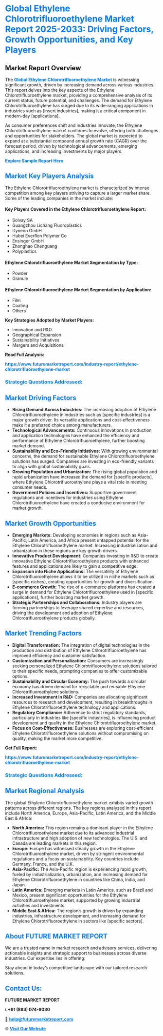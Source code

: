 <h1 style="color: #007BFF;">Global Ethylene Chlorotrifluoroethylene Market Report 2025-2033: Driving Factors, Growth Opportunities, and Key Players</h1>

<section id="overview">
<h2>Market Report Overview</h2>
<p>The <a href="https://www.futuremarketreport.com/industry-report/ethylene-chlorotrifluoroethylene-market" style="color: #007BFF; text-decoration: none;"><strong>Global Ethylene Chlorotrifluoroethylene Market</strong></a> is witnessing significant growth, driven by increasing demand across various industries. This report delves into the key aspects of the Ethylene Chlorotrifluoroethylene market, providing a comprehensive analysis of its current status, future potential, and challenges. The demand for Ethylene Chlorotrifluoroethylene has surged due to its wide-ranging applications in industries such as [insert industries], making it a critical component in modern-day [applications].</p>
<p>As consumer preferences shift and industries innovate, the Ethylene Chlorotrifluoroethylene market continues to evolve, offering both challenges and opportunities for stakeholders. The global market is expected to expand at a substantial compound annual growth rate (CAGR) over the forecast period, driven by technological advancements, emerging applications, and increasing investments by major players.</p>
</section>

<section id="overview">
<p><a href="https://www.futuremarketreport.com/request-sample/reportId=114509" style="color: #007BFF; text-decoration: none;"><strong>Explore Sample Report Here</strong></a></p>
</section>

<section id="key-players">
<h2 style="color: #007BFF;">Market Key Players Analysis</h2>
<p>The Ethylene Chlorotrifluoroethylene market is characterized by intense competition among key players striving to capture a larger market share. Some of the leading companies in the market include:</p>
<h4>Key Players Covered in the Ethylene Chlorotrifluoroethylene Report:</h4>
<ul><li>Solvay SA</li><li>Guangzhou Lichang Fluoroplastics</li><li>Dyneon GmbH</li><li>Hubei Everflon Polymer Co</li><li>Ensinger GmbH</li><li>Zhonghao Chenguang</li><li>Polyplastics</li></ul>
<h4>Ethylene Chlorotrifluoroethylene Market Segmentation by Type:</h4>
<ul><li>Powder</li><li>Granule</li></ul>

<h4>Ethylene Chlorotrifluoroethylene Market Segmentation by Application:</h4>
<ul><li>Film</li><li>Coating</li><li>Others</li></ul>
<p><strong>Key Strategies Adopted by Market Players:</strong></p>
<ul>
<li>Innovation and R&D</li>
<li>Geographical Expansion</li>
<li>Sustainability Initiatives</li>
<li>Mergers and Acquisitions</li>
</ul>
</section>

<section>
<p><strong>Read Full Analysis: </strong></p><a href="https://www.futuremarketreport.com/industry-report/ethylene-chlorotrifluoroethylene-market" style="color: #007BFF; text-decoration: none;"><strong>https://www.futuremarketreport.com/industry-report/ethylene-chlorotrifluoroethylene-market</strong></a>
<h3 style="color: #007BFF;">Strategic Questions Addressed:</h3>
</section>

<section id="driving-factors">
<h2 style="color: #007BFF;">Market Driving Factors</h2>
<ul>
<li><strong>Rising Demand Across Industries:</strong> The increasing adoption of Ethylene Chlorotrifluoroethylene in industries such as [specific industries] is a major growth driver. Its versatile applications and cost-effectiveness make it a preferred choice among manufacturers.</li>
<li><strong>Technological Advancements:</strong> Continuous innovations in production and application technologies have enhanced the efficiency and performance of Ethylene Chlorotrifluoroethylene, further boosting market demand.</li>
<li><strong>Sustainability and Eco-Friendly Initiatives:</strong> With growing environmental concerns, the demand for sustainable Ethylene Chlorotrifluoroethylene solutions has surged. Companies are investing in eco-friendly variants to align with global sustainability goals.</li>
<li><strong>Growing Population and Urbanization:</strong> The rising global population and rapid urbanization have increased the demand for [specific products], where Ethylene Chlorotrifluoroethylene plays a vital role in meeting consumer needs.</li>
<li><strong>Government Policies and Incentives:</strong> Supportive government regulations and incentives for industries using Ethylene Chlorotrifluoroethylene have created a conducive environment for market growth.</li>
</ul>
</section>

<section id="growth-opportunities">
<h2 style="color: #007BFF;">Market Growth Opportunities</h2>
<ul>
<li><strong>Emerging Markets:</strong> Developing economies in regions such as Asia-Pacific, Latin America, and Africa present untapped potential for the Ethylene Chlorotrifluoroethylene market. Increasing industrialization and urbanization in these regions are key growth drivers.</li>
<li><strong>Innovative Product Development:</strong> Companies investing in R&D to create innovative Ethylene Chlorotrifluoroethylene products with enhanced features and applications are likely to gain a competitive edge.</li>
<li><strong>Expansion into Niche Applications:</strong> The versatility of Ethylene Chlorotrifluoroethylene allows it to be utilized in niche markets such as [specific niches], creating opportunities for growth and diversification.</li>
<li><strong>E-commerce Growth:</strong> The rise of e-commerce platforms has created a surge in demand for Ethylene Chlorotrifluoroethylene used in [specific applications], further boosting market growth.</li>
<li><strong>Strategic Partnerships and Collaborations:</strong> Industry players are forming partnerships to leverage shared expertise and resources, driving the development and adoption of Ethylene Chlorotrifluoroethylene products globally.</li>
</ul>
</section>

<section id="trending-factors">
<h2 style="color: #007BFF;">Market Trending Factors</h2>
<ul>
<li><strong>Digital Transformation:</strong> The integration of digital technologies in the production and distribution of Ethylene Chlorotrifluoroethylene has improved efficiency and customer satisfaction.</li>
<li><strong>Customization and Personalization:</strong> Consumers are increasingly seeking personalized Ethylene Chlorotrifluoroethylene solutions tailored to their specific needs, prompting companies to offer customizable options.</li>
<li><strong>Sustainability and Circular Economy:</strong> The push towards a circular economy has driven demand for recyclable and reusable Ethylene Chlorotrifluoroethylene solutions.</li>
<li><strong>Increased Investment in R&D:</strong> Companies are allocating significant resources to research and development, resulting in breakthroughs in Ethylene Chlorotrifluoroethylene technology and applications.</li>
<li><strong>Regulatory Compliance:</strong> Adherence to strict regulatory standards, particularly in industries like [specific industries], is influencing product development and quality in the Ethylene Chlorotrifluoroethylene market.</li>
<li><strong>Focus on Cost-Effectiveness:</strong> Businesses are exploring cost-efficient Ethylene Chlorotrifluoroethylene solutions without compromising on quality, making the market more competitive.</li>
</ul>
</section>

<section>
<p><strong>Get Full Report: </strong></p><a href="https://www.futuremarketreport.com/industry-report/ethylene-chlorotrifluoroethylene-market" style="color: #007BFF; text-decoration: none;"><strong>https://www.futuremarketreport.com/industry-report/ethylene-chlorotrifluoroethylene-market</strong></a>
<h3 style="color: #007BFF;">Strategic Questions Addressed:</h3>
</section>


<section id="regional-analysis">
<h2 style="color: #007BFF;">Market Regional Analysis</h2>
<p>The global Ethylene Chlorotrifluoroethylene market exhibits varied growth patterns across different regions. The key regions analyzed in this report include North America, Europe, Asia-Pacific, Latin America, and the Middle East & Africa:</p>
<ul>
<li><strong>North America:</strong> This region remains a dominant player in the Ethylene Chlorotrifluoroethylene market due to its advanced industrial infrastructure and high adoption of new technologies. The U.S. and Canada are leading markets in this region.</li>
<li><strong>Europe:</strong> Europe has witnessed steady growth in the Ethylene Chlorotrifluoroethylene market, driven by stringent environmental regulations and a focus on sustainability. Key countries include Germany, France, and the U.K.</li>
<li><strong>Asia-Pacific:</strong> The Asia-Pacific region is experiencing rapid growth, fueled by industrialization, urbanization, and increasing demand for Ethylene Chlorotrifluoroethylene in countries like China, India, and Japan.</li>
<li><strong>Latin America:</strong> Emerging markets in Latin America, such as Brazil and Mexico, present significant opportunities for the Ethylene Chlorotrifluoroethylene market, supported by growing industrial activities and investments.</li>
<li><strong>Middle East & Africa:</strong> The region’s growth is driven by expanding industries, infrastructure development, and increasing demand for Ethylene Chlorotrifluoroethylene in sectors like [specific sectors].</li>
</ul>
</section>

<footer>
<h2 style="color: #007BFF;">About FUTURE MARKET REPORT</h2>
<p>We are a trusted name in market research and advisory services, delivering actionable insights and strategic support to businesses across diverse industries. Our expertise lies in offering:</p>

<p>Stay ahead in today’s competitive landscape with our tailored research solutions.</p>

<h2 style="color: #007BFF;">Contact Us:</h2>
<p><strong>FUTURE MARKET REPORT</strong></p>
<p>📞 <strong>+91 (883) 074-8030</strong></p>
<p>📧 <strong><a href="mailto:help@futuremarketreport.com" style="color: #007BFF;">help@futuremarketreport.com</a></strong></p>
<p>🌐 <strong><a href="https://www.futuremarketreport.com/" style="color: #007BFF;">Visit Our Website</a></strong></p>
</footer>